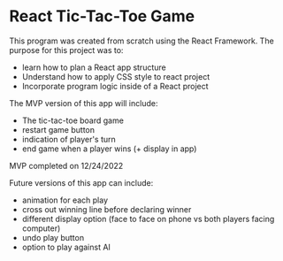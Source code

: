 # React Tic-Tac-Toe Game

This program was created from scratch using the React Framework. The purpose for this project was to:

- learn how to plan a React app structure
- Understand how to apply CSS style to react project
- Incorporate program logic inside of a React project

The MVP version of this app will include:
- The tic-tac-toe board game
- restart game button
- indication of player's turn
- end game when a player wins (+ display in app)

MVP completed on 12/24/2022


Future versions of this app can include:
- animation for each play
- cross out winning line before declaring winner
- different display option (face to face on phone vs both players facing computer)
- undo play button
- option to play against AI
